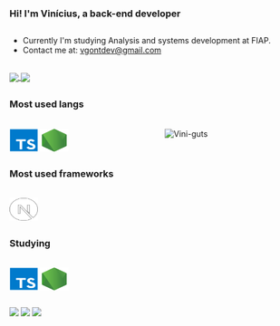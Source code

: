 ### Hi! I'm Vinícius, a back-end developer
##
- Currently I'm studying Analysis and systems development at FIAP.
- Contact me at: vgontdev@gmail.com
##

<div>
<a href="https://github.com/vgont/github-readme-stats">
  <img height="175"  align="center" margin-right="20px"; src="https://github-readme-stats.vercel.app/api?username=vgont&show_icons=true&theme=date_night" />
</a>
<a href="https://github.com/vgont/convoychat">
  <img height="175" align="center" src="https://github-readme-stats.vercel.app/api/top-langs?username=vgont&layout=compact&langs_count=8&card_width=320&show_icons=true&theme=date_night" />
</a>
</div>

##

### Most used langs

<div style="display: inline_block"><br>
 
  <img align="center" alt="Vgont-Ts" height="40" width="50" src="https://raw.githubusercontent.com/devicons/devicon/master/icons/typescript/typescript-plain.svg">
  <img align="center" alt="Vgont-NodeJs" height="40" width="50" src="https://raw.githubusercontent.com/devicons/devicon/master/icons/nodejs/nodejs-original.svg">
  <img align="right" alt="Vini-guts" height="230" width="230" src="https://tenor.com/view/guts-screaming-griffith-berserk-guts-screaming-gif-26478309.gif">
  
</div>

##

### Most used frameworks
<div style="display: inline_block"><br>
  <img align="center" alt="Vgont-NextJs" height="40" width="50" src="https://raw.githubusercontent.com/devicons/devicon/master/icons/nextjs/nextjs-line.svg">
</div>

##

### Studying
  <div style="display: inline_block"><br>

  <img align="center" alt="Vgont-Ts" height="40" width="50" src="https://raw.githubusercontent.com/devicons/devicon/master/icons/typescript/typescript-plain.svg">
  <img align="center" alt="Vgont-NodeJs" height="40" width="50" src="https://raw.githubusercontent.com/devicons/devicon/master/icons/nodejs/nodejs-original.svg">

</div>

##
<div> 
  <a href="https://instagram.com/vinigontijo._" target="_blank"><img src="https://img.shields.io/badge/-Instagram-%23E4405F?style=for-the-badge&logo=instagram&logoColor=white" target="_blank"></a>
  <a href = "mailto:vgontijo34@gmail.com"><img src="https://img.shields.io/badge/-Gmail-%23333?style=for-the-badge&logo=gmail&logoColor=white" target="_blank"></a>
  <a href="https://www.linkedin.com/in/vinigontijo/" target="_blank"><img src="https://img.shields.io/badge/-LinkedIn-%230077B5?style=for-the-badge&logo=linkedin&logoColor=white" target="_blank"></a> 
  
</div>

